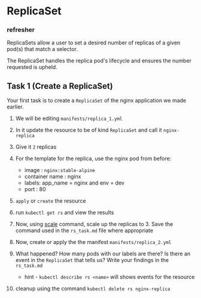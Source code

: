 # ReplicaSet

### refresher
ReplicaSets allow a user to set a desired number of replicas of a given pod(s) that match a selector.

 The ReplicaSet handles the replica pod's lifecycle and ensures the number requested is upheld.

 
## Task 1 (Create a ReplicaSet)

Your first task is to create a `ReplicaSet` of the nginx application we made earlier.

1. We will be editing `manifests/replica_1.yml`
2. In it update the resource to be of kind `ReplicaSet` and call it `nginx-replica`
3. Give it `2` replicas
4. For the template for the replica, use the nginx pod from before:
   - image : `nginx:stable-alpine` 
   - container name : nginx
   - labels: app_name = nginx and env = dev
   - port : 80
5. `apply` or `create` the resource
6. run `kubectl get rs` and view the results
   
7. Now, using [scale] command, scale up the replicas to 3. Save the command used in the `rs_task.md` file where appropriate

8. Now, create or apply the the manifest `manifests/replica_2.yml` 

9. What happened? How many pods with our labels are there? Is there an event in the `ReplicaSet` that tells us? Write your findings in the `rs_task.md`
   - hint - `kubectl describe rs <name>` will shows events for the resource   
10. cleanup using the command `kubectl delete rs nginx-replica`


[scale]: https://kubernetes.io/docs/reference/kubectl/cheatsheet/#scaling-resources